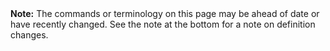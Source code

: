 <div class="alert alert-warning">
<b>Note:</b> The commands or terminology on this page may be ahead of date or have recently changed. See the note at the bottom for a note on definition changes.
</div>
